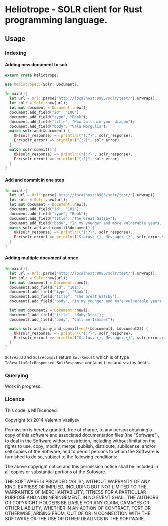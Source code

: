 Heliotrope - SOLR client for Rust programming language.
=======================================================

## Usage

### Indexing

#### Adding new document to solr

```rust
extern crate heliotrope;

use heliotrope::{Solr, Document};

fn main(){
  let url = Url::parse("http://localhost:8983/solr/test/").unwrap();
  let solr = Solr::new(url);
  let mut document = Document::new();
  document.add_field("id", "100");
  document.add_field("type", "Book");
  document.add_field("title", "How to train your dragon");
  document.add_field("body", "Vala Morgulis");
  match solr.add(&document) {
    Ok(solr_response) => println!("{:?}", solr_response),
    Err(solr_error) => println!("{:?}", solr_error)
  }
  match solr.commit() {
    Ok(solr_response) => println!("{:?}", solr_response),
    Err(solr_error) => println!("{:?}", solr_error)
  }
}

```

#### Add and commit in one step

```rust
fn main(){
  let url = Url::parse("http://localhost:8983/solr/test/").unwrap();
  let solr = Solr::new(url);
  let mut document = Document::new();
  document.add_field("id", "101");
  document.add_field("type", "Book");
  document.add_field("title", "The Great Gatsby");
  document.add_field("body", "In my younger and more vulnerable years..");
  match solr.add_and_commit(&document) {
    Ok(solr_response) => println!("{:?}", solr_response),
    Err(solr_error) => println!("Status: {}, Message: {}", solr_error.status, solr_error.message)
  }
}
```

#### Adding multiple document at once

```rust
fn main(){
  let url = Url::parse("http://localhost:8983/solr/test/").unwrap();
  let solr = Solr::new(url);
  let mut document1 = Document::new();
  document1.add_field("id", "101");
  document1.add_field("type", "Book");
  document1.add_field("title", "The Great Gatsby");
  document1.add_field("body", "In my younger and more vulnerable years..");

  let mut document2 = Document::new();
  document2.add_field("title", "Moby Dick");
  document2.add_field("body", "Call me Ishmael");

  match solr.add_many_and_commit(vec!(&document1, &document2)) {
    Ok(solr_response) => println!("{:?}", solr_response),
    Err(solr_error) => println!("Status: {}, Message: {}", solr_error.status, solr_error.message)
  }
}
```

`Solr#add` and `Solr#commit` return `SolrResult` which is of type
`IoResult<SolrResponse>`.
`SolrResponse` contains `time` and `status` fields.

### Querying

Work in progress..

### Licence

This code is MITlicenced:

Copyright (c) 2014 Valentin Vasilyev

Permission is hereby granted, free of charge, to any person obtaining a copy of this software and associated documentation files (the "Software"), to deal in the Software without restriction, including without limitation the rights to use, copy, modify, merge, publish, distribute, sublicense, and/or sell copies of the Software, and to permit persons to whom the Software is furnished to do so, subject to the following conditions:

The above copyright notice and this permission notice shall be included in all copies or substantial portions of the Software.

THE SOFTWARE IS PROVIDED "AS IS", WITHOUT WARRANTY OF ANY KIND, EXPRESS OR IMPLIED, INCLUDING BUT NOT LIMITED TO THE WARRANTIES OF MERCHANTABILITY, FITNESS FOR A PARTICULAR PURPOSE AND NONINFRINGEMENT. IN NO EVENT SHALL THE AUTHORS OR COPYRIGHT HOLDERS BE LIABLE FOR ANY CLAIM, DAMAGES OR OTHER LIABILITY, WHETHER IN AN ACTION OF CONTRACT, TORT OR OTHERWISE, ARISING FROM, OUT OF OR IN CONNECTION WITH THE SOFTWARE OR THE USE OR OTHER DEALINGS IN THE SOFTWARE.



